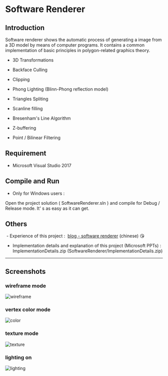 # Software Renderer

## Introduction

Software renderer shows the automatic process of generating a image from a 3D model by means of computer programs. It contains a common implementation of basic principles in polygon-related graphics theory. 

- 3D Transformations

- Backface Culling

- Clipping

- Phong Lighting (Blinn-Phong reflection model)

- Triangles Spliting

- Scanline filling

- Bresenham's Line Algorithm

- Z-buffering

- Point / Bilinear Filtering

## Requirement

  - Microsoft Visual Studio 2017 

## Compile and Run

  - Only for Windows users :

  Open the project solution ( SoftwareRenderer.sln ) and compile for Debug / Release mode. It' s as easy as it can get.
  
## Others

  - Experience of this project :  [blog - software renderer](https://passerbytan.github.io/blog/software-renderer/) (chinese) 
:kissing_heart:
  - Implementation details and  explanation of this project (Microsoft PPTs) : ImplementationDetails.zip (SoftwareRenderer/ImplementationDetails.zip)

- - -

## Screenshots

### wireframe mode

  ![wireframe](https://github.com/PasserbyTan/PasserbyTan.github.io/blob/master/assets/img/pexels/wireframe.png)

### vertex color mode

  ![color](https://github.com/PasserbyTan/PasserbyTan.github.io/blob/master/assets/img/pexels/color.png)

### texture mode

  ![texture](https://github.com/PasserbyTan/PasserbyTan.github.io/blob/master/assets/img/pexels/texture.png)

### lighting on

  ![lighting](https://github.com/PasserbyTan/PasserbyTan.github.io/blob/master/assets/img/pexels/lighting.png)
  ​

